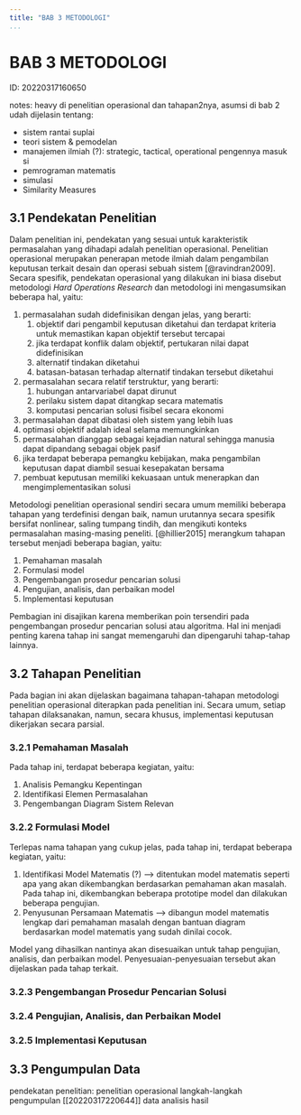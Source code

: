 ```yaml
---
title: "BAB 3 METODOLOGI"
...
```


# BAB 3 METODOLOGI
ID: 20220317160650

notes: heavy di penelitian operasional dan tahapan2nya, asumsi di bab 2 udah dijelasin tentang: 
- sistem rantai suplai
- teori sistem & pemodelan
- manajemen ilmiah (?): strategic, tactical, operational pengennya masuk si
- pemrograman matematis
- simulasi
- Similarity Measures

## 3.1 Pendekatan Penelitian
Dalam penelitian ini, pendekatan yang sesuai untuk karakteristik permasalahan yang dihadapi adalah penelitian operasional. Penelitian operasional merupakan penerapan metode ilmiah dalam pengambilan keputusan terkait desain dan operasi sebuah sistem [@ravindran2009]. Secara spesifik, pendekatan operasional yang dilakukan ini biasa disebut metodologi *Hard Operations Research* dan metodologi ini mengasumsikan beberapa hal, yaitu:
1. permasalahan sudah didefinisikan dengan jelas, yang berarti:
   1. objektif dari pengambil keputusan diketahui dan terdapat kriteria untuk memastikan kapan objektif tersebut tercapai
   2. jika terdapat konflik dalam objektif, pertukaran nilai dapat didefinisikan
   3. alternatif tindakan diketahui
   4. batasan-batasan terhadap alternatif tindakan tersebut diketahui
2. permasalahan secara relatif terstruktur, yang berarti:
   1. hubungan antarvariabel dapat dirunut
   2. perilaku sistem dapat ditangkap secara matematis
   3. komputasi pencarian solusi fisibel secara ekonomi
3. permasalahan dapat dibatasi oleh sistem yang lebih luas
4. optimasi objektif adalah ideal selama memungkinkan
5. permasalahan dianggap sebagai kejadian natural sehingga manusia dapat dipandang sebagai objek pasif
6. jika terdapat beberapa pemangku kebijakan, maka pengambilan keputusan dapat diambil sesuai kesepakatan bersama
7. pembuat keputusan memiliki kekuasaan untuk menerapkan dan mengimplementasikan solusi

Metodologi penelitian operasional sendiri secara umum memiliki beberapa tahapan yang terdefinisi dengan baik, namun urutannya secara spesifik bersifat nonlinear, saling tumpang tindih, dan mengikuti konteks permasalahan masing-masing peneliti. [@hillier2015] merangkum tahapan tersebut menjadi beberapa bagian, yaitu:

1. Pemahaman masalah
2. Formulasi model
3. Pengembangan prosedur pencarian solusi
4. Pengujian, analisis, dan perbaikan model
5. Implementasi keputusan

Pembagian ini disajikan karena memberikan poin tersendiri pada pengembangan prosedur pencarian solusi atau algoritma. Hal ini menjadi penting karena tahap ini sangat memengaruhi dan dipengaruhi tahap-tahap lainnya.

## 3.2 Tahapan Penelitian
Pada bagian ini akan dijelaskan bagaimana tahapan-tahapan metodologi penelitian operasional diterapkan pada penelitian ini. Secara umum, setiap tahapan dilaksanakan, namun, secara khusus, implementasi keputusan dikerjakan secara parsial.

### 3.2.1 Pemahaman Masalah
Pada tahap ini, terdapat beberapa kegiatan, yaitu:
1. Analisis Pemangku Kepentingan
2. Identifikasi Elemen Permasalahan
3. Pengembangan Diagram Sistem Relevan

### 3.2.2 Formulasi Model
Terlepas nama tahapan yang cukup jelas, pada tahap ini, terdapat beberapa kegiatan, yaitu:
1. Identifikasi Model Matematis (?) --> ditentukan model matematis seperti apa yang akan dikembangkan berdasarkan pemahaman akan masalah. Pada tahap ini, dikembangkan beberapa prototipe model dan dilakukan beberapa pengujian.
2. Penyusunan Persamaan Matematis --> dibangun model matematis lengkap dari pemahaman masalah dengan bantuan diagram berdasarkan model matematis yang sudah dinilai cocok.

Model yang dihasilkan nantinya akan disesuaikan untuk tahap pengujian, analisis, dan perbaikan model. Penyesuaian-penyesuaian tersebut akan dijelaskan pada tahap terkait.

### 3.2.3 Pengembangan Prosedur Pencarian Solusi

### 3.2.4 Pengujian, Analisis, dan Perbaikan Model

### 3.2.5 Implementasi Keputusan

## 3.3 Pengumpulan Data

pendekatan penelitian: penelitian operasional
langkah-langkah
pengumpulan [[20220317220644]] data
analisis hasil